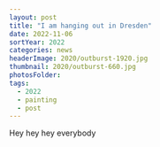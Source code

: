 ```yaml
---
layout: post
title: "I am hanging out in Dresden"
date: 2022-11-06
sortYear: 2022
categories: news
headerImage: 2020/outburst-1920.jpg
thumbnail: 2020/outburst-660.jpg
photosFolder:
tags:
  - 2022
  - painting
  - post
---
```

Hey hey hey everybody
